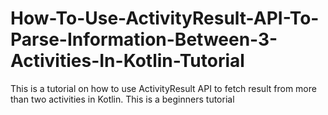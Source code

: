 # How-To-Use-ActivityResult-API-To-Parse-Information-Between-3-Activities-In-Kotlin-Tutorial
This is  a tutorial on how to use ActivityResult API to fetch result from more than two activities in Kotlin. This is a beginners tutorial
